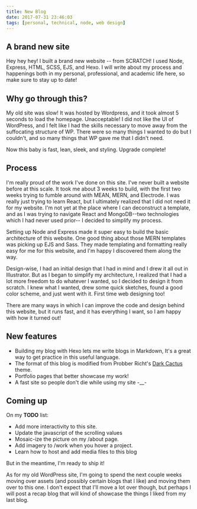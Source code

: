 ```yaml
---
title: New Blog
date: 2017-07-31 23:46:03
tags: [personal, technical, node, web design]
---
```


## A brand new site

Hey hey hey! I built a brand new website -- from SCRATCH! I used Node, Express, HTML, SCSS, EJS, and Hexo. I will write about my process and happenings both in my personal, professional, and academic life here, so make sure to stay up to date! 

## Why go through this?

My old site was slow! It was hosted by Wordpress, and it took almost 5 seconds to load the homepage. Unacceptable! I did not like the UI of WordPress, and I felt like I had the skills necessary to move away from the suffocating structure of WP. There were so many things I wanted to do but I couldn't, and so many things that WP gave me that I didn't need. 

Now this baby is fast, lean, sleek, and styling. Upgrade complete!  

## Process

I'm really proud of the work I've done on this site. I've never built a website before at this scale. It took me about 3 weeks to build, with the first two weeks trying to fumble around with MEAN, MERN, and Electrode. I was really just trying to learn React, but I ultimately realized that I did not need it for my website. I'm not yet at the place where I can deconstruct a template, and as I was trying to navigate React and MongoDB--two technologies which I had never used prior-- I decided to simplify my process. 

Setting up Node and Express made it super easy to build the basic architecture of this website. One good thing about those MERN templates was picking up EJS and Sass. They made templating and formatting really easy for me for this website, and I'm happy I discovered them along the way.

Design-wise, I had an initial design that I had in mind and I drew it all out in Illustrator. But as I began to simplify my architecture, I realized that I had a lot more freedom to do whatever I wanted, so I decided to design it from scratch. I knew what I wanted, drew some quick sketches, found a good color scheme, and just went with it. First time web designing too! 

There are many ways in which I can improve the code and design behind this website, but it runs fast, and it has everything I want, so I am happy with how it turned out!

## New features

* Building my blog with Hexo lets me write blogs in Markdown, It's a great way to get practice in this useful language. 
* The format of this blog is modified from Probber Richt's [Dark Cactus](probberechts.github.io/cactus-dark/) theme. 
* Portfolio pages that better showcase my work! 
* A fast site so people don't die while using my site -__-

## Coming up

On my **TODO** list:

* Add more interactivity to this site. 
* Update the javascript of the scrolling values 
* Mosaic-ize the picture on my /about page.
* Add imagery to /work when you hover a project. 
* Learn how to host and add media files to this blog

But in the meantime, I'm ready to ship it! 

As for my old WordPress site, I'm going to spend the next couple weeks moving over assets (and possibly certain blogs that I like) and moving them over to this one. I don't expect that I'll move a lot over though, but perhaps I will post a recap blog that will kind of showcase the things I liked from my last blog. 